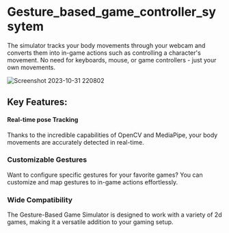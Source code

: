# Gesture_based_game_controller_sysytem
The simulator tracks your body movements through your webcam and converts them into in-game actions such as controlling a character's movement. No need for keyboards, mouse, or game controllers - just your own movements.

![Screenshot 2023-10-31 220802](https://github.com/akashthakur4553/Gesture_based_game_controller_sysytem/assets/117273921/0df82796-d0b3-4a98-8042-98ceda0b9164)


## Key Features:
#### Real-time pose Tracking
Thanks to the incredible capabilities of OpenCV and MediaPipe, your body movements are accurately detected in real-time.

### Customizable Gestures
Want to configure specific gestures for your favorite games? You can customize and map gestures to in-game actions effortlessly.

### Wide Compatibility
The Gesture-Based Game Simulator is designed to work with a variety of 2d games, making it a versatile addition to your gaming setup.

















